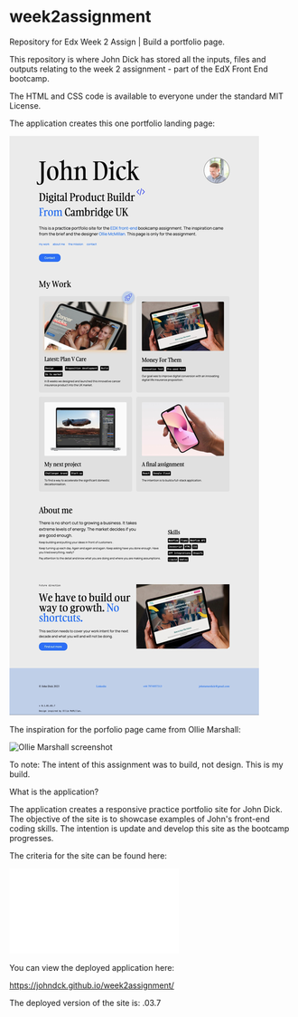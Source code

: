 # week2assignment

Repository for Edx Week 2 Assign | Build a portfolio page.

This repository is where John Dick has stored all the inputs, files and outputs relating to the week 2 assignment - part of the EdX Front End bootcamp.

The HTML and CSS code is available to everyone under the standard MIT License.

The application creates this one portfolio landing page:

![Portfolio Landing Page](portfolio-landing-page.jpg)

The inspiration for the porfolio page came from Ollie Marshall:

![Ollie Marshall screenshot](desktop-inspiration.jpg)

To note: The intent of this assignment was to build, not design. This is my build.

What is the application?

The application creates a responsive practice portfolio site for John Dick. The objective of the site is to showcase examples of John's front-end coding skills. The intention is update and develop this site as the bootcamp progresses.

The criteria for the site can be found here:

![Assignment assessment criteria](assessmentcriteria.md)

You can view the deployed application here:

https://johndck.github.io/week2assignment/

The deployed version of the site is: .03.7
